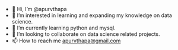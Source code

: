 - 👋 Hi, I’m @apurvthapa
- 👀 I’m interested in learning and expanding my knowledge on data science.
- 🌱 I’m currently learning python and mysql.
- 💞️ I’m looking to collaborate on data science related projects.
- 📫 How to reach me apurvthapa@gmail.com

<!---
apurvthapa/apurvthapa is a ✨ special ✨ repository because its `README.md` (this file) appears on your GitHub profile.
You can click the Preview link to take a look at your changes.
--->
